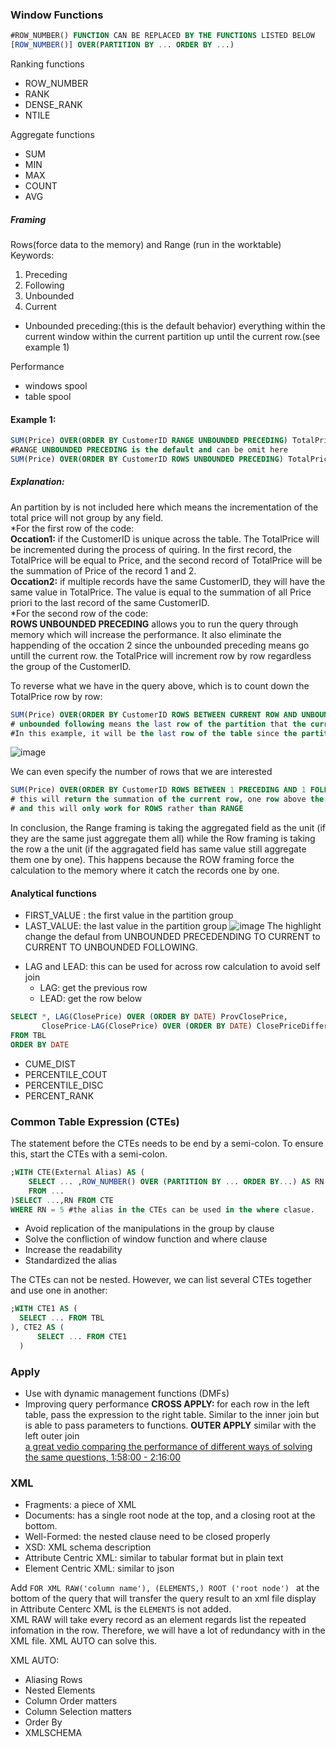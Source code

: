 ### Window Functions
```sql
#ROW_NUMBER() FUNCTION CAN BE REPLACED BY THE FUNCTIONS LISTED BELOW
[ROW_NUMBER()] OVER(PARTITION BY ... ORDER BY ...)
```
Ranking functions 
- ROW_NUMBER
- RANK
- DENSE_RANK
- NTILE

Aggregate functions
- SUM
- MIN
- MAX
- COUNT
- AVG

##### Framing
Rows(force data to the memory) and Range (run in the worktable)
Keywords:
1. Preceding
2. Following 
3. Unbounded
4. Current
* Unbounded preceding:(this is the default behavior) everything within the current window within the current partition up until the current row.(see example 1) 

Performance 
- windows spool
- table spool

#### Example 1:
```sql
SUM(Price) OVER(ORDER BY CustomerID RANGE UNBOUNDED PRECEDING) TotalPrice
#RANGE UNBOUNDED PRECEDING is the default and can be omit here
SUM(Price) OVER(ORDER BY CustomerID ROWS UNBOUNDED PRECEDING) TotalPrice
```
##### Explanation: </br>
An partition by is not included here which means the incrementation of the total price will not group by any field.</br>
*For the first row of the code:</br>
<b>Occation1:</b> if the CustomerID is unique across the table. The TotalPrice will be incremented during the process of quiring. In the first record, the TotalPrice will be equal to Price, and the second record of TotalPrice will be the summation of Price of the record 1 and 2. </br>
<b>Occation2:</b> if multiple records have the same CustomerID, they will have the same value in TotalPrice. The value is equal to the summation of all Price priori to the last record of the same CustomerID.</br>
*For the second row of the code:</br>
<b>ROWS UNBOUNDED PRECEDING</b> allows you to run the query through memory which will increase the performance. 
It also eliminate the happending of the occation 2 since the unbounded preceding means go untill the current row. the TotalPrice will increment row by row regardless the group of the CustomerID. </br>

To reverse what we have in the query above, which is to count down the TotalPrice row by row:
```sql
SUM(Price) OVER(ORDER BY CustomerID ROWS BETWEEN CURRENT ROW AND UNBOUNDED FOLLOWING) TotalPrice
# unbounded following means the last row of the partition that the current row falls in. 
#In this example, it will be the last row of the table since the partition by is used specified. 
```
![image](https://user-images.githubusercontent.com/26484899/65741468-2329ed80-e0ba-11e9-91f7-1ac0e343cb75.png)

We can even specify the number of rows that we are interested 
```sql
SUM(Price) OVER(ORDER BY CustomerID ROWS BETWEEN 1 PRECEDING AND 1 FOLLOWING) TotalPrice
# this will return the summation of the current row, one row above the current row, and 1 row follow the current row. 
# and this will only work for ROWS rather than RANGE
```
In conclusion, the Range framing is taking the aggregated field as the unit (if they are the same just aggregate them all) while the Row framing is taking the row a the unit (if the aggragated field has same value still aggregate them one by one). This happens because the ROW framing force the calculation to the memory where it catch the records one by one. 


#### Analytical functions 
- FIRST_VALUE : the first value in the partition group
- LAST_VALUE: the last value in the partition group
![image](https://user-images.githubusercontent.com/26484899/65820589-1364f300-e1f9-11e9-889f-cea912b5597f.png)
The highlight change the defaul from UNBOUNDED PRECEDENDING TO CURRENT to CURRENT TO UNBOUNDED FOLLOWING. 

* LAG and LEAD: this can be used for across row calculation to avoid self join
  * LAG: get the previous row
  * LEAD: get the row below
```sql
SELECT *, LAG(ClosePrice) OVER (ORDER BY DATE) ProvClosePrice, 
       ClosePrice-LAG(ClosePrice) OVER (ORDER BY DATE) ClosePriceDifference
FROM TBL
ORDER BY DATE
```
- CUME_DIST
- PERCENTILE_COUT
- PERCENTILE_DISC
- PERCENT_RANK


### Common Table Expression (CTEs)
The statement before the CTEs needs to be end by a semi-colon. To ensure this, start the CTEs with a semi-colon.
```sql
;WITH CTE(External Alias) AS (
    SELECT ... ,ROW_NUMBER() OVER (PARTITION BY ... ORDER BY...) AS RN
    FROM ... 
)SELECT ...,RN FROM CTE
WHERE RN = 5 #the alias in the CTEs can be used in the where clasue. 
```
- Avoid replication of the manipulations in the group by clause
- Solve the confliction of window function and where clause
- Increase the readability
- Standardized the alias 

The CTEs can not be nested. However, we can list several CTEs together and use one in another:
```sql
;WITH CTE1 AS (
  SELECT ... FROM TBL 
), CTE2 AS (
      SELECT ... FROM CTE1 
  )
```

### Apply
- Use with dynamic management functions (DMFs)
- Improving query performance
<B>CROSS APPLY: </B> for each row in the left table, pass the expression to the right table. Similar to the inner join but is able to pass parameters to functions. 
<b> OUTER APPLY</b> similar with the left outer join </br>
[a great vedio comparing the performance of different ways of solving the same questions, 1:58:00 - 2:16:00](https://www.youtube.com/watch?v=vE8UcS8U_xE)



### XML
- Fragments: a piece of XML
- Documents: has a single root node at the top, and a closing root at the bottom.
- Well-Formed: the nested clause need to be closed properly
- XSD: XML schema description
- Attribute Centric XML: similar to tabular format but in plain text
- Element Centric XML: similar to json

Add ```FOR XML RAW('column name'), (ELEMENTS,) ROOT ('root node') ``` at the bottom of the query that will transfer the query result to an xml file display in Attribute Centerc XML is the ```ELEMENTS``` is not added. </br>
XML RAW will take every record as an element regards list the repeated infomation in the row. Therefore, we will have a lot of redundancy with in the XML file. XML AUTO can solve this. 

XML AUTO:
* Aliasing Rows
* Nested Elements
* Column Order matters
* Column Selection matters
* Order By
* XMLSCHEMA



